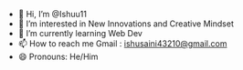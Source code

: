 - 👋 Hi, I’m @Ishuu11
- 👀 I’m interested in New Innovations and Creative Mindset
- 🌱 I’m currently learning Web Dev
- 📫 How to reach me Gmail : ishusaini43210@gmail.com
- 😄 Pronouns: He/Him

<!---
Ishuu11/Ishuu11 is a ✨ special ✨ repository because its `README.md` (this file) appears on your GitHub profile.
You can click the Preview link to take a look at your changes.
--->
